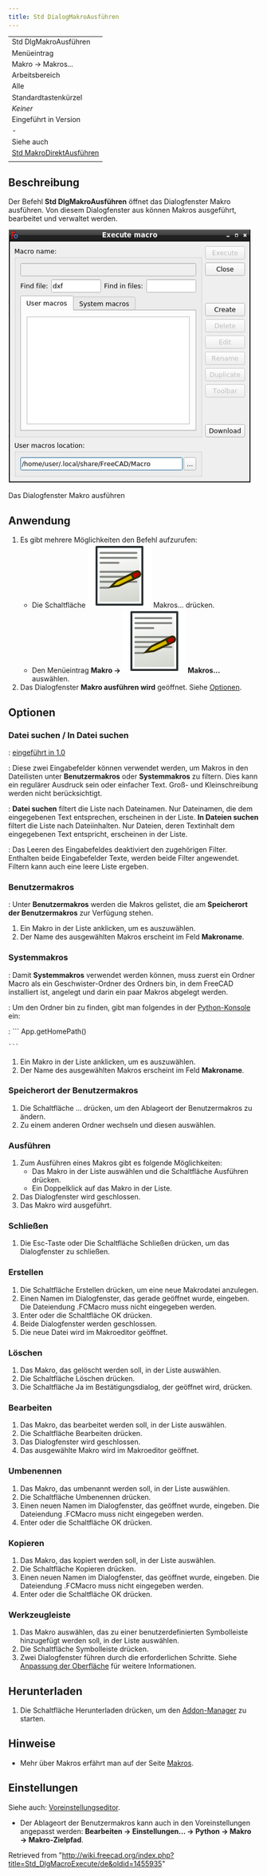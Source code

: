 ```yaml
---
title: Std DialogMakroAusführen
---
```


|                                                                                          |
| ---------------------------------------------------------------------------------------- |
| Std DlgMakroAusführen                                                                    |
| Menüeintrag                                                                              |
| Makro → Makros...                                                                        |
| Arbeitsbereich                                                                           |
| Alle                                                                                     |
| Standardtastenkürzel                                                                     |
| _Keiner_                                                                                 |
| Eingeführt in Version                                                                    |
| -                                                                                        |
| Siehe auch                                                                               |
| [Std MakroDirektAusführen](/Std_DlgMacroExecuteDirect/de "Std DlgMacroExecuteDirect/de") |
|                                                                                          |

## Beschreibung

Der Befehl **Std DlgMakroAusführen** öffnet das Dialogfenster Makro ausführen. Von diesem Dialogfenster aus können Makros ausgeführt, bearbeitet und verwaltet werden.

![](/src/assets/images/Std_DlgMacroExecute_dialog.png)

Das Dialogfenster Makro ausführen

## Anwendung

1. Es gibt mehrere Möglichkeiten den Befehl aufzurufen:
   - Die Schaltfläche ![](/src/assets/images/Std_DlgMacroExecute.svg) Makros... drücken.
   - Den Menüeintrag **Makro → ![](/src/assets/images/Std_DlgMacroExecute.svg) Makros...** auswählen.
2. Das Dialogfenster **Makro ausführen wird** geöffnet. Siehe [Optionen](#Optionen).

## Optionen

### Datei suchen / In Datei suchen

: [eingeführt in 1.0](/Release_notes_1.0/de "Release notes 1.0/de")

: Diese zwei Eingabefelder können verwendet werden, um Makros in den Dateilisten unter **Benutzermakros** oder **Systemmakros** zu filtern. Dies kann ein regulärer Ausdruck sein oder einfacher Text. Groß- und Kleinschreibung werden nicht berücksichtigt.

: **Datei suchen** filtert die Liste nach Dateinamen. Nur Dateinamen, die dem eingegebenen Text entsprechen, erscheinen in der Liste. **In Dateien suchen** filtert die Liste nach Dateiinhalten. Nur Dateien, deren Textinhalt dem eingegebenen Text entspricht, erscheinen in der Liste.

: Das Leeren des Eingabefeldes deaktiviert den zugehörigen Filter. Enthalten beide Eingabefelder Texte, werden beide Filter angewendet. Filtern kann auch eine leere Liste ergeben.

### Benutzermakros

: Unter **Benutzermakros** werden die Makros gelistet, die am **Speicherort der Benutzermakros** zur Verfügung stehen.

1. Ein Makro in der Liste anklicken, um es auszuwählen.
2. Der Name des ausgewählten Makros erscheint im Feld **Makroname**.

### Systemmakros

: Damit **Systemmakros** verwendet werden können, muss zuerst ein Ordner Macro als ein Geschwister-Ordner des Ordners bin, in dem FreeCAD installiert ist, angelegt und darin ein paar Makros abgelegt werden.

: Um den Ordner bin zu finden, gibt man folgendes in der [Python-Konsole](/Python_console/de "Python console/de") ein:

: ```
App.getHomePath()

    ```

1. Ein Makro in der Liste anklicken, um es auszuwählen.
2. Der Name des ausgewählten Makros erscheint im Feld **Makroname**.

### Speicherort der Benutzermakros

1. Die Schaltfläche ... drücken, um den Ablageort der Benutzermakros zu ändern.
2. Zu einem anderen Ordner wechseln und diesen auswählen.

### Ausführen

1. Zum Ausführen eines Makros gibt es folgende Möglichkeiten:
   - Das Makro in der Liste auswählen und die Schaltfläche Ausführen drücken.
   - Ein Doppelklick auf das Makro in der Liste.
2. Das Dialogfenster wird geschlossen.
3. Das Makro wird ausgeführt.

### Schließen

1. Die Esc-Taste oder Die Schaltfläche Schließen drücken, um das Dialogfenster zu schließen.

### Erstellen

1. Die Schaltfläche Erstellen drücken, um eine neue Makrodatei anzulegen.
2. Einen Namen im Dialogfenster, das gerade geöffnet wurde, eingeben. Die Dateiendung .FCMacro muss nicht eingegeben werden.
3. Enter oder die Schaltfläche OK drücken.
4. Beide Dialogfenster werden geschlossen.
5. Die neue Datei wird im Makroeditor geöffnet.

### Löschen

1. Das Makro, das gelöscht werden soll, in der Liste auswählen.
2. Die Schaltfläche Löschen drücken.
3. Die Schaltfläche Ja im Bestätigungsdialog, der geöffnet wird, drücken.

### Bearbeiten

1. Das Makro, das bearbeitet werden soll, in der Liste auswählen.
2. Die Schaltfläche Bearbeiten drücken.
3. Das Dialogfenster wird geschlossen.
4. Das ausgewählte Makro wird im Makroeditor geöffnet.

### Umbenennen

1. Das Makro, das umbenannt werden soll, in der Liste auswählen.
2. Die Schaltfläche Umbenennen drücken.
3. Einen neuen Namen im Dialogfenster, das geöffnet wurde, eingeben. Die Dateiendung .FCMacro muss nicht eingegeben werden.
4. Enter oder die Schaltfläche OK drücken.

### Kopieren

1. Das Makro, das kopiert werden soll, in der Liste auswählen.
2. Die Schaltfläche Kopieren drücken.
3. Einen neuen Namen im Dialogfenster, das geöffnet wurde, eingeben. Die Dateiendung .FCMacro muss nicht eingegeben werden.
4. Enter oder die Schaltfläche OK drücken.

### Werkzeugleiste

1. Das Makro auswählen, das zu einer benutzerdefinierten Symbolleiste hinzugefügt werden soll, in der Liste auswählen.
2. Die Schaltfläche Symbolleiste drücken.
3. Zwei Dialogfenster führen durch die erforderlichen Schritte. Siehe [Anpassung der Oberfläche](/Interface_Customization/de "Interface Customization/de") für weitere Informationen.

## Herunterladen

1. Die Schaltfläche Herunterladen drücken, um den [Addon-Manager](/Std_AddonMgr/de "Std AddonMgr/de") zu starten.

## Hinweise

- Mehr über Makros erfährt man auf der Seite [Makros](/Macros/de "Macros/de").

## Einstellungen

Siehe auch: [Voreinstellungseditor](/Preferences_Editor/de "Preferences Editor/de").

- Der Ablageort der Benutzermakros kann auch in den Voreinstellungen angepasst werden: **Bearbeiten → Einstellungen... → Python → Makro → Makro-Zielpfad**.

Retrieved from "<http://wiki.freecad.org/index.php?title=Std_DlgMacroExecute/de&oldid=1455935>"
